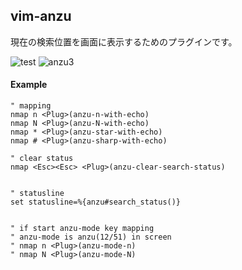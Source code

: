 ## vim-anzu

現在の検索位置を画面に表示するためのプラグインです。

![test](https://f.cloud.github.com/assets/214488/999607/67346324-0a34-11e3-8264-158c8865d669.gif)
![anzu3](https://f.cloud.github.com/assets/214488/1506514/25dc147c-4930-11e3-9780-a81c8ae7e087.gif)


#### Example

```vim
" mapping
nmap n <Plug>(anzu-n-with-echo)
nmap N <Plug>(anzu-N-with-echo)
nmap * <Plug>(anzu-star-with-echo)
nmap # <Plug>(anzu-sharp-with-echo)

" clear status
nmap <Esc><Esc> <Plug>(anzu-clear-search-status)


" statusline
set statusline=%{anzu#search_status()}


" if start anzu-mode key mapping
" anzu-mode is anzu(12/51) in screen
" nmap n <Plug>(anzu-mode-n)
" nmap N <Plug>(anzu-mode-N)
```



